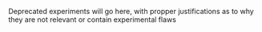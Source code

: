 Deprecated experiments will go here, with propper justifications as to why they are not relevant or contain experimental flaws
